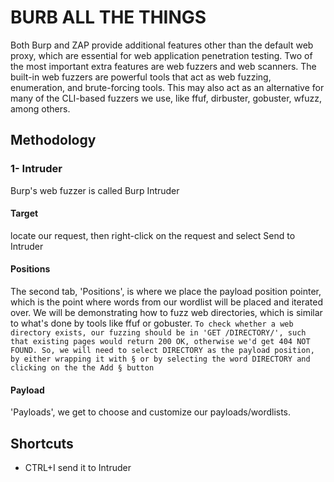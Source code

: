 # BURB ALL THE THINGS
Both Burp and ZAP provide additional features other than the default web proxy, which are essential for web application penetration testing. Two of the most important extra features are web fuzzers and web scanners. The built-in web fuzzers are powerful tools that act as web fuzzing, enumeration, and brute-forcing tools. This may also act as an alternative for many of the CLI-based fuzzers we use, like ffuf, dirbuster, gobuster, wfuzz, among others.

## Methodology 

### 1- Intruder 
Burp's web fuzzer is called Burp Intruder
#### Target
locate our request, then right-click on the request and select Send to Intruder
#### Positions
The second tab, 'Positions', is where we place the payload position pointer, which is the point where words from our wordlist will be placed and iterated over. We will be demonstrating how to fuzz web directories, which is similar to what's done by tools like ffuf or gobuster.
```To check whether a web directory exists, our fuzzing should be in 'GET /DIRECTORY/', such that existing pages would return 200 OK, otherwise we'd get 404 NOT FOUND. So, we will need to select DIRECTORY as the payload position, by either wrapping it with § or by selecting the word DIRECTORY and clicking on the the Add § button```
#### Payload
'Payloads', we get to choose and customize our payloads/wordlists.


## Shortcuts 
- CTRL+I send it to Intruder
